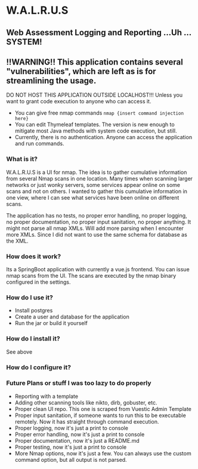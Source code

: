 # W.A.L.R.U.S
## Web Assessment Logging and Reporting ...Uh ... SYSTEM!

## !!WARNING!! This application contains several "vulnerabilities", which are left as is for streamlining the usage.
DO NOT HOST THIS APPLICATION OUTSIDE LOCALHOST!!! Unless you want to grant code execution to anyone who can access it.
- You can give free nmap commands `nmap {insert command injection here}`
- You can edit Thymeleaf templates. The version is new enough to mitigate most Java methods with system code execution, but still.
- Currently, there is no authentication. Anyone can access the application and run commands.

### What is it?
W.A.L.R.U.S is a UI for nmap. The idea is to gather cumulative information from several Nmap scans in one location. 
Many times when scanning larger networks or just wonky servers, some services appear online on some scans and not on others.
I wanted to gather this cumulative information in one view, where I can see what services have been online on different scans.

The application has no tests, no proper error handling, no proper logging, no proper documentation, no proper input sanitation, no proper anything.
It might not parse all nmap XMLs. Will add more parsing when I encounter more XMLs. Since I did not want to use the same schema for database as the XML.


### How does it work?
Its a SpringBoot application with currently a vue.js frontend. You can issue nmap scans from the UI. The scans are executed by the nmap binary configured in the settings.

### How do I use it?
- Install postgres
- Create a user and database for the application
- Run the jar or build it yourself

### How do I install it?
See above

### How do I configure it?


### Future Plans or stuff I was too lazy to do properly

- Reporting with a template
- Adding other scanning tools like nikto, dirb, gobuster, etc.
- Proper clean UI repo. This one is scraped from Vuestic Admin Template
- Proper input sanitation, if someone wants to run this to be executable remotely. Now it has straight through command execution.
- Proper logging, now it's just a print to console
- Proper error handling, now it's just a print to console
- Proper documentation, now it's just a README.md
- Proper testing, now it's just a print to console
- More Nmap options, now it's just a few. You can always use the custom command option, but all output is not parsed.